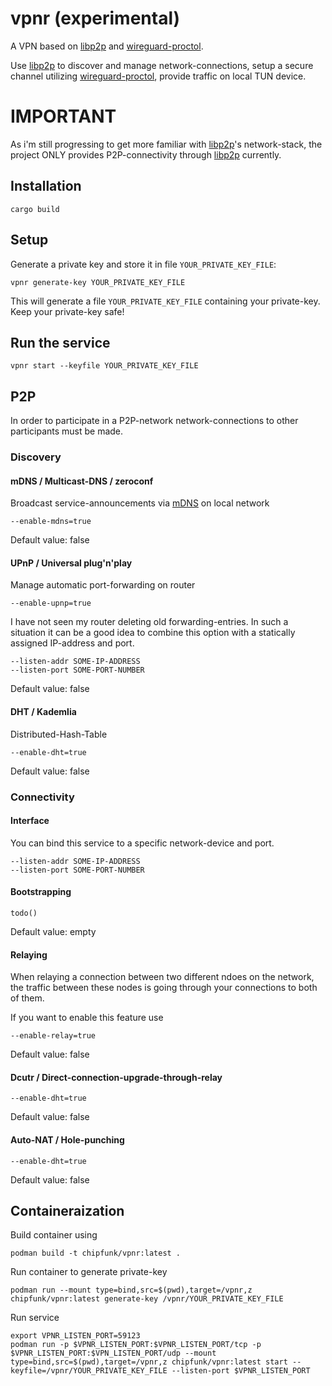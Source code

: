 # vpnr (experimental)

A VPN based on [libp2p](https://www.libp2p.io/) and [wireguard-proctol](https://www.wireguard.com/).

Use [libp2p](https://www.libp2p.io/) to discover and manage network-connections, setup a secure channel utilizing [wireguard-proctol](https://www.wireguard.com/), provide traffic on local TUN device.


# IMPORTANT

As i'm still progressing to get more familiar with [libp2p](https://www.libp2p.io/)'s network-stack, the project ONLY provides P2P-connectivity through [libp2p](https://www.libp2p.io/) currently.


## Installation

	cargo build


## Setup

Generate a private key and store it in file `YOUR_PRIVATE_KEY_FILE`:

    vpnr generate-key YOUR_PRIVATE_KEY_FILE


This will generate a file `YOUR_PRIVATE_KEY_FILE` containing your private-key. Keep your private-key safe!


## Run the service

   	vpnr start --keyfile YOUR_PRIVATE_KEY_FILE


## P2P

In order to participate in a P2P-network network-connections to other participants must be made.



### Discovery


#### mDNS / Multicast-DNS / zeroconf

Broadcast service-announcements via [mDNS](https://datatracker.ietf.org/doc/html/rfc6762) on local network

	--enable-mdns=true


Default value: false


#### UPnP / Universal plug'n'play

Manage automatic port-forwarding on router

	--enable-upnp=true


I have not seen my router deleting old forwarding-entries. In such a situation it can be a good idea to combine this option with a statically assigned IP-address and port.

	--listen-addr SOME-IP-ADDRESS
	--listen-port SOME-PORT-NUMBER


Default value: false


#### DHT / Kademlia

Distributed-Hash-Table

	--enable-dht=true


Default value: false


### Connectivity


#### Interface

You can bind this service to a specific network-device and port.

	--listen-addr SOME-IP-ADDRESS
	--listen-port SOME-PORT-NUMBER


#### Bootstrapping

	todo()


Default value: empty


#### Relaying

When relaying a connection between two different ndoes on the network, the traffic between these nodes is going through your connections to both of them.

If you want to enable this feature use

	--enable-relay=true


Default value: false


#### Dcutr / Direct-connection-upgrade-through-relay

	--enable-dht=true


Default value: false


#### Auto-NAT / Hole-punching

	--enable-dht=true


Default value: false


## Containeraization

Build container using

	podman build -t chipfunk/vpnr:latest .


Run container to generate private-key

	podman run --mount type=bind,src=$(pwd),target=/vpnr,z chipfunk/vpnr:latest generate-key /vpnr/YOUR_PRIVATE_KEY_FILE


Run service

	export VPNR_LISTEN_PORT=59123
	podman run -p $VPNR_LISTEN_PORT:$VPNR_LISTEN_PORT/tcp -p $VPNR_LISTEN_PORT:$VPN_LISTEN_PORT/udp --mount type=bind,src=$(pwd),target=/vpnr,z chipfunk/vpnr:latest start --keyfile=/vpnr/YOUR_PRIVATE_KEY_FILE --listen-port $VPNR_LISTEN_PORT
